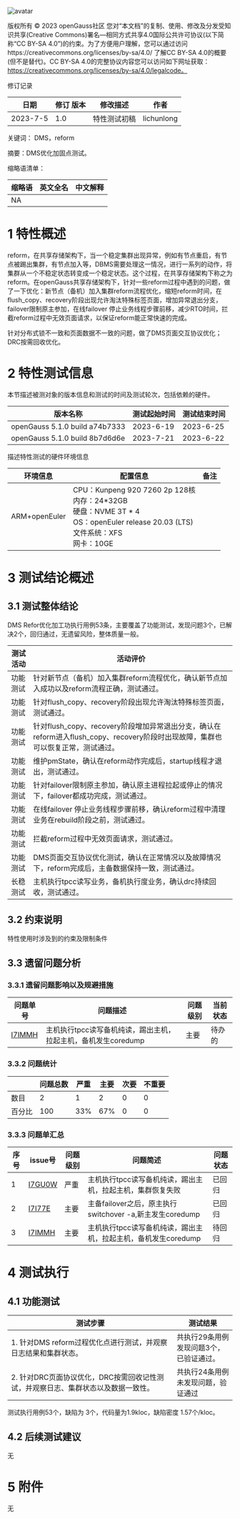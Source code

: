 ![avatar](../images/openGauss.png)

版权所有 © 2023  openGauss社区
您对“本文档”的复制、使用、修改及分发受知识共享(Creative Commons)署名—相同方式共享4.0国际公共许可协议(以下简称“CC BY-SA 4.0”)的约束。为了方便用户理解，您可以通过访问https://creativecommons.org/licenses/by-sa/4.0/ 了解CC BY-SA 4.0的概要 (但不是替代)。CC BY-SA 4.0的完整协议内容您可以访问如下网址获取：https://creativecommons.org/licenses/by-sa/4.0/legalcode。

修订记录

| 日期     | 修订   版本 | 修改描述     | 作者       |
| -------- | ----------- | ------------ | ---------- |
| 2023-7-5 | 1.0         | 特性测试初稿 | lichunlong |

 关键词： DMS，reform

 

摘要：DMS优化加固点测试。

 

缩略语清单：

| 缩略语 | 英文全名 | 中文解释 |
| ------ | -------- | -------- |
| NA     |          |          |

# 1     特性概述

 reform，在共享存储架构下，当一个稳定集群出现异常，例如有节点重启，有节点被踢出集群，有节点加入等，DBMS需要处理这一情况，进行一系列的动作，将集群从一个不稳定状态转变成一个稳定状态。这个过程，在共享存储架构下称之为reform。在openGauss共享存储架构下，针对一些reform过程中遇到的问题，做了一下优化：新节点（备机）加入集群reform流程优化，缩短reform时间，在flush_copy、recovery阶段出现允许淘汰特殊标签页面，增加异常退出分支，failover限制原主参加，在线failover 停止业务线程步骤前移，减少RTO时间，拦截reform过程中无效页面请求，以保证reform能正常快速的完成。

针对分布式锁不一致和页面数据不一致的问题，做了DMS页面交互协议优化；DRC按需回收优化。



# 2     特性测试信息

本节描述被测对象的版本信息和测试的时间及测试轮次，包括依赖的硬件。

| 版本名称                       | 测试起始时间 | 测试结束时间 |
| ------------------------------ | ------------ | ------------ |
| openGauss 5.1.0 build a74b7333 | 2023-6-19    | 2023-6-25    |
| openGauss 5.1.0 build 8b7d6d6e | 2023-7-21    | 2023-6-22    |

描述特性测试的硬件环境信息

| 环境信息      | 配置信息                                                     | 备注 |
| ------------- | ------------------------------------------------------------ | ---- |
| ARM+openEuler | CPU：Kunpeng 920 7260 2p 128核<br />内存：24*32GB<br />硬盘：NVME 3T * 4<br />OS：openEuler release 20.03 (LTS)<br />文件系统：XFS<br />网卡：10GE |      |

# 3     测试结论概述

## 3.1   测试整体结论

DMS Refor优化加工功执行用例53条，主要覆盖了功能测试，发现问题3个，已解决2个，回归通过，无遗留风险，整体质量一般。

| 测试活动 | 活动评价                                                     |
| -------- | ------------------------------------------------------------ |
| 功能测试 | 针对新节点（备机）加入集群reform流程优化，确认新节点加入成功以及reform流程正确，测试通过。 |
| 功能测试 | 针对flush_copy、recovery阶段出现允许淘汰特殊标签页面，测试通过。 |
| 功能测试 | 针对flush_copy、recovery阶段增加异常退出分支，确认在reform进入flush_copy、recovery阶段时出现故障，集群也可以恢复正常，测试通过。 |
| 功能测试 | 维护pmState，确认在reform动作完成后，startup线程才退出，测试通过。 |
| 功能测试 | 针对failover限制原主参加，确认原主进程拉起或停止的情况下，failover都成功完成，测试通过。 |
| 功能测试 | 在线failover 停止业务线程步骤前移，确认reform过程中清理业务在rebuild阶段之前，测试通过。 |
| 功能测试 | 拦截reform过程中无效页面请求，测试通过。                     |
| 功能测试 | DMS页面交互协议优化测试，确认在正常情况以及故障情况下，reform完成后，主备数据保持一致，测试通过。 |
| 长稳测试 | 主机执行tpcc读写业务，备机执行度业务，确认drc持续回收，测试通过。 |

## 3.2   约束说明

特性使用时涉及到的约束及限制条件

## 3.3   遗留问题分析

### 3.3.1 遗留问题影响以及规避措施

| 问题单号                                                     | 问题描述                                                     | 问题级别 | 当前状态 |
| ------------------------------------------------------------ | ------------------------------------------------------------ | -------- | -------- |
| [I7IMMH](https://e.gitee.com/opengaussorg/dashboard?issue=I7IMMH) | 主机执行tpcc读写备机纯读，踢出主机，拉起主机，备机发生coredump | 主要     | 待办的   |

### 3.3.2 问题统计

|        | 问题总数 | 严重 | 主要 | 次要 | 不重要 |
| ------ | -------- | ---- | ---- | ---- | ------ |
| 数目   | 2        | 1    | 2    | 0    | 0      |
| 百分比 | 100      | 33%  | 67%  | 0    | 0      |

### 3.3.3 问题单汇总

| 序号 | issue号                                                      | 问题级别 | 问题简述                                                     | 问题状态 |
| ---- | ------------------------------------------------------------ | -------- | ------------------------------------------------------------ | -------- |
| 1    | [I7GU0W](https://e.gitee.com/opengaussorg/dashboard?issue=I7GU0W) | 严重     | 主机执行tpcc读写备机纯读，踢出主机，拉起主机，集群恢复失败   | 已回归   |
| 2    | [I7I77E](https://e.gitee.com/opengaussorg/dashboard?issue=I7I77E) | 主要     | 主备failover之后，原主执行switchover -a,新主发生coredump     | 已回归   |
| 3    | [I7IMMH](https://e.gitee.com/opengaussorg/dashboard?issue=I7IMMH) | 主要     | 主机执行tpcc读写备机纯读，踢出主机，拉起主机，备机发生coredump | 待回归   |



# 4     测试执行

## 4.1   功能测试

| 测试步骤                                                     | 测试结果                                      |
| ------------------------------------------------------------ | --------------------------------------------- |
| 1. 针对DMS reform过程优化点进行测试，并观察日志结果和集群状态。 | 共执行29条用例<br />发现问题3个，已验证通过。 |
| 2. 针对DRC页面协议优化，DRC按需回收记性测试，并观察日志、集群状态以及数据一致性。 | 共执行24条用例<br />未发现问题，验证通过      |

测试执行用例53个，缺陷为 3个，代码量为1.9kloc，缺陷密度 1.57个/kloc。

## 4.2   后续测试建议

无

# 5     附件

无

 



 

 
